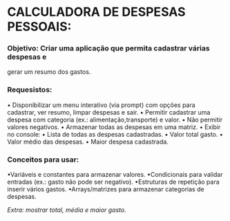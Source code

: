# CALCULADORA DE DESPESAS PESSOAIS:
### Objetivo:  Criar uma aplicação que permita cadastrar várias despesas e
gerar um resumo dos gastos.

### Requesistos:
• Disponibilizar um menu interativo (via prompt) com opções para
cadastrar, ver resumo, limpar despesas e sair.
• Permitir cadastrar uma despesa com categoria (ex.: alimentação,transporte) 
e valor.
• Não permitir valores negativos.
• Armazenar todas as despesas em uma matriz.
• Exibir no console:
    • Lista de todas as despesas cadastradas.
    • Valor total gasto.
    • Valor médio das despesas.
    • Maior despesa cadastrada.

### Conceitos para usar: 
•Variáveis e constantes para armazenar valores.
•Condicionais para validar entradas (ex.: gasto não pode ser negativo).
•Estruturas de repetição para inserir vários gastos.
•Arrays/matrizes para armazenar categorias de despesas.

*Extra: mostrar total, média e maior gasto.*

